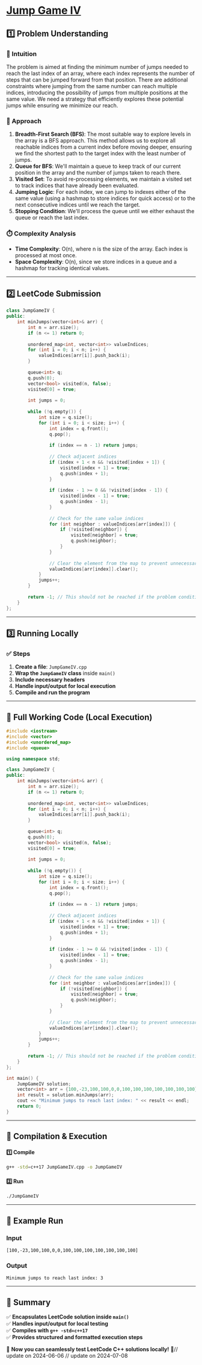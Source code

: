 # **[Jump Game IV](https://leetcode.com/problems/jump-game-iv/description/)**  

## **1️⃣ Problem Understanding**  
### **📌 Intuition**  
The problem is aimed at finding the minimum number of jumps needed to reach the last index of an array, where each index represents the number of steps that can be jumped forward from that position. There are additional constraints where jumping from the same number can reach multiple indices, introducing the possibility of jumps from multiple positions at the same value. We need a strategy that efficiently explores these potential jumps while ensuring we minimize our reach.

### **🚀 Approach**  
1. **Breadth-First Search (BFS)**: The most suitable way to explore levels in the array is a BFS approach. This method allows us to explore all reachable indices from a current index before moving deeper, ensuring we find the shortest path to the target index with the least number of jumps.
2. **Queue for BFS**: We'll maintain a queue to keep track of our current position in the array and the number of jumps taken to reach there.
3. **Visited Set**: To avoid re-processing elements, we maintain a visited set to track indices that have already been evaluated.
4. **Jumping Logic**: For each index, we can jump to indexes either of the same value (using a hashmap to store indices for quick access) or to the next consecutive indices until we reach the target.
5. **Stopping Condition**: We'll process the queue until we either exhaust the queue or reach the last index.

### **⏱️ Complexity Analysis**  
- **Time Complexity**: O(n), where n is the size of the array. Each index is processed at most once.
- **Space Complexity**: O(n), since we store indices in a queue and a hashmap for tracking identical values.

---  

## **2️⃣ LeetCode Submission**  
```cpp
class JumpGameIV {
public:
    int minJumps(vector<int>& arr) {
        int n = arr.size();
        if (n <= 1) return 0;
        
        unordered_map<int, vector<int>> valueIndices;
        for (int i = 0; i < n; i++) {
            valueIndices[arr[i]].push_back(i);
        }
        
        queue<int> q;
        q.push(0);
        vector<bool> visited(n, false);
        visited[0] = true;
        
        int jumps = 0;
        
        while (!q.empty()) {
            int size = q.size();
            for (int i = 0; i < size; i++) {
                int index = q.front();
                q.pop();
                
                if (index == n - 1) return jumps;
                
                // Check adjacent indices
                if (index + 1 < n && !visited[index + 1]) {
                    visited[index + 1] = true;
                    q.push(index + 1);
                }
                
                if (index - 1 >= 0 && !visited[index - 1]) {
                    visited[index - 1] = true;
                    q.push(index - 1);
                }
                
                // Check for the same value indices
                for (int neighbor : valueIndices[arr[index]]) {
                    if (!visited[neighbor]) {
                        visited[neighbor] = true;
                        q.push(neighbor);
                    }
                }
                
                // Clear the element from the map to prevent unnecessary future checks
                valueIndices[arr[index]].clear();
            }
            jumps++;
        }
        
        return -1; // This should not be reached if the problem conditions are met.
    }
};  
```  

---  

## **3️⃣ Running Locally**  
### **✅ Steps**  
1. **Create a file**: `JumpGameIV.cpp`  
2. **Wrap the `JumpGameIV` class** inside `main()`  
3. **Include necessary headers**  
4. **Handle input/output for local execution**  
5. **Compile and run the program**  

---  

## **📝 Full Working Code (Local Execution)**  
```cpp
#include <iostream>
#include <vector>
#include <unordered_map>
#include <queue>

using namespace std;

class JumpGameIV {
public:
    int minJumps(vector<int>& arr) {
        int n = arr.size();
        if (n <= 1) return 0;
        
        unordered_map<int, vector<int>> valueIndices;
        for (int i = 0; i < n; i++) {
            valueIndices[arr[i]].push_back(i);
        }
        
        queue<int> q;
        q.push(0);
        vector<bool> visited(n, false);
        visited[0] = true;
        
        int jumps = 0;
        
        while (!q.empty()) {
            int size = q.size();
            for (int i = 0; i < size; i++) {
                int index = q.front();
                q.pop();
                
                if (index == n - 1) return jumps;
                
                // Check adjacent indices
                if (index + 1 < n && !visited[index + 1]) {
                    visited[index + 1] = true;
                    q.push(index + 1);
                }
                
                if (index - 1 >= 0 && !visited[index - 1]) {
                    visited[index - 1] = true;
                    q.push(index - 1);
                }
                
                // Check for the same value indices
                for (int neighbor : valueIndices[arr[index]]) {
                    if (!visited[neighbor]) {
                        visited[neighbor] = true;
                        q.push(neighbor);
                    }
                }
                
                // Clear the element from the map to prevent unnecessary future checks
                valueIndices[arr[index]].clear();
            }
            jumps++;
        }
        
        return -1; // This should not be reached if the problem conditions are met.
    }
};

int main() {
    JumpGameIV solution;
    vector<int> arr = {100,-23,100,100,0,0,100,100,100,100,100,100,100};
    int result = solution.minJumps(arr);
    cout << "Minimum jumps to reach last index: " << result << endl;
    return 0;
}
```  

---  

## **🔧 Compilation & Execution**  
#### **1️⃣ Compile**  
```bash
g++ -std=c++17 JumpGameIV.cpp -o JumpGameIV
```  

#### **2️⃣ Run**  
```bash
./JumpGameIV
```  

---  

## **🎯 Example Run**  
### **Input**  
```
[100,-23,100,100,0,0,100,100,100,100,100,100,100]
```  
### **Output**  
```
Minimum jumps to reach last index: 3
```  

---  

## **📌 Summary**  
✅ **Encapsulates LeetCode solution inside `main()`**  
✅ **Handles input/output for local testing**  
✅ **Compiles with `g++ -std=c++17`**  
✅ **Provides structured and formatted execution steps**  

🚀 **Now you can seamlessly test LeetCode C++ solutions locally!** 🚀// update on 2024-06-06
// update on 2024-07-08
